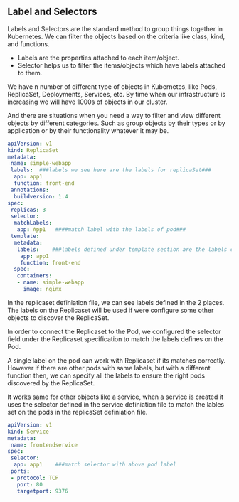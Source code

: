 ## Label and Selectors 

Labels and Selectors are the standard method to group things together in Kubernetes. We can filter the objects based on the criteria like class, kind, and functions.

- Labels are the properties attached to each item/object.
- Selector helps us to filter the items/objects which have labels attached to them.

We have n number of different type of objects in Kubernetes, like Pods, ReplicaSet, Deployments, Services, etc. By time when our infrastructure is increasing we will have 1000s of objects in our cluster.

And there are situations when you need a way to filter and view different objects by different categories. Such as group objects by their types or by application or by their functionality whatever it may be.

```yaml
apiVersion: v1
kind: ReplicaSet
metadata:
 name: simple-webapp
 labels:  ###labels we see here are the labels for replicaSet###
  app: app1
  function: front-end
 annotations:
  buildversion: 1.4  
spec:
 replicas: 3
 selector:
  matchLabels:
   app: App1   ####match label with the labels of pod###
 template:
  metadata:
   labels:    ###labels defined under template section are the labels configure on the pods### 
    app: app1
    function: front-end
  spec:
   containers:
   - name: simple-webapp
     image: nginx
```

In the replicaset definiation file, we can see labels defined in the 2 places. The labels on the Replicaset will be used if were configure some other objects to discover the ReplicaSet.

In order to connect the Replicaset to the Pod, we configured the selector field under the Replicaset specification to match the labels defines on the Pod.

A single label on the pod can work with Replicaset if its matches correctly. However if there are other pods with same labels, but with a different function then, we can specify all the labels to ensure the right pods discovered by the ReplicaSet.

It works same for other objects like a service, when a service is created it uses the selector defined in the service definiation file to match the lables set on the pods in the replicaSet definiation file.

```yaml
apiVersion: v1
kind: Service
metadata:
 name: frontendservice
spec:
 selector:
  app: app1    ###match selector with above pod label
 ports:
 - protocol: TCP
   port: 80
   targetport: 9376
```


